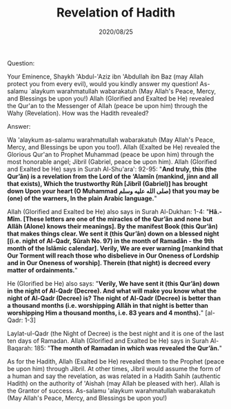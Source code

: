 ﻿---
layout: post
title: "Revelation of Hadith"
publisher: "alsalafiyyah@icloud.com"
source: "Majmu' Fatawa wa Maqalat 9/462"
hijri: Muharram 6, 1442 AH
date: 2020/08/25
category: ["general", hadiths]
shaykhs: Shaykh Ibn Baz
---

Question:

Your Eminence, Shaykh 'Abdul-'Aziz ibn 'Abdullah ibn Baz (may Allah protect you from every evil), would you kindly answer my question! As-salamu `alaykum warahmatullah wabarakatuh (May Allah's Peace, Mercy, and Blessings be upon you!) Allah (Glorified and Exalted be He) revealed the Qur'an to the Messenger of Allah (peace be upon him) through the Wahy (Revelation). How was the Hadith revealed?

Answer:

Wa 'alaykum as-salamu warahmatullah wabarakatuh (May Allah's Peace, Mercy, and Blessings be upon you too!). Allah (Exalted be He) revealed the Glorious Qur'an to Prophet Muhammad (peace be upon him) through the most honorable angel; Jibril (Gabriel, peace be upon him). Allah (Glorified and Exalted be He) says in Surah Al-Shu'ara': 92-95: "**And truly, this (the Qur’ân) is a revelation from the Lord of the ‘Alamîn (mankind, jinn and all that exists), Which the trustworthy Rûh [Jibrîl (Gabriel)] has brought down Upon your heart (O Muhammad صلى الله عليه وسلم) that you may be (one) of the warners, In the plain Arabic language.**"

Allah (Glorified and Exalted be He) also says in Surah Al-Dukhan: 1-4: "**Hâ.-Mîm. [These letters are one of the miracles of the Qur’ân and none but Allâh (Alone) knows their meanings]. By the manifest Book (this Qur’ân) that makes things clear. We sent it (this Qur’ân) down on a blessed night [(i.e. night of Al-Qadr, Sûrah No. 97) in the month of Ramadân - the 9th month of the Islâmic calendar]. Verily, We are ever warning [mankind that Our Torment will reach those who disbelieve in Our Oneness of Lordship and in Our Oneness of worship]. Therein (that night) is decreed every matter of ordainments.**"

He (Glorified be He) also says: "**Verily, We have sent it (this Qur’ân) down in the night of Al-Qadr (Decree). And what will make you know what the night of Al-Qadr (Decree) is? The night of Al-Qadr (Decree) is better than a thousand months (i.e. worshipping Allâh in that night is better than worshipping Him a thousand months, i.e. 83 years and 4 months).**" [al-Qadr: 1-3]

Laylat-ul-Qadr (the Night of Decree) is the best night and it is one of the last ten days of Ramadan. Allah (Glorified and Exalted be He) says in Surah Al-Baqarah: 185: "**The month of Ramadan in which was revealed the Qur’ân.**"

As for the Hadith, Allah (Exalted be He) revealed them to the Prophet (peace be upon him) through Jibril. At other times, Jibril would assume the form of a human and say the revelation, as was related in a Hadith Sahih (authentic Hadith) on the authority of 'Aishah (may Allah be pleased with her). Allah is the Grantor of success. As-salamu 'alaykum warahmatullah wabarakatuh (May Allah's Peace, Mercy, and Blessings be upon you!)
